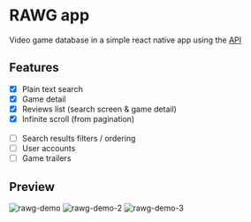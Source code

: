 
# RAWG app
Video game database in a simple react native app using the [API](https://rawg.io/apidocs)

## Features
- [x] Plain text search
- [x] Game detail
- [x] Reviews list (search screen & game detail)
- [x] Infinite scroll (from pagination)
<br><br>
- [ ] Search results filters / ordering
- [ ] User accounts
- [ ] Game trailers

## Preview
![rawg-demo](https://user-images.githubusercontent.com/48206778/130265976-df4d295f-afcd-4abd-a5d0-341ecdcfbc12.gif)
![rawg-demo-2](https://im2.ezgif.com/tmp/ezgif-2-e3688d819548.gif)
![rawg-demo-3](https://im2.ezgif.com/tmp/ezgif-2-c896f25bcbab.gif)
